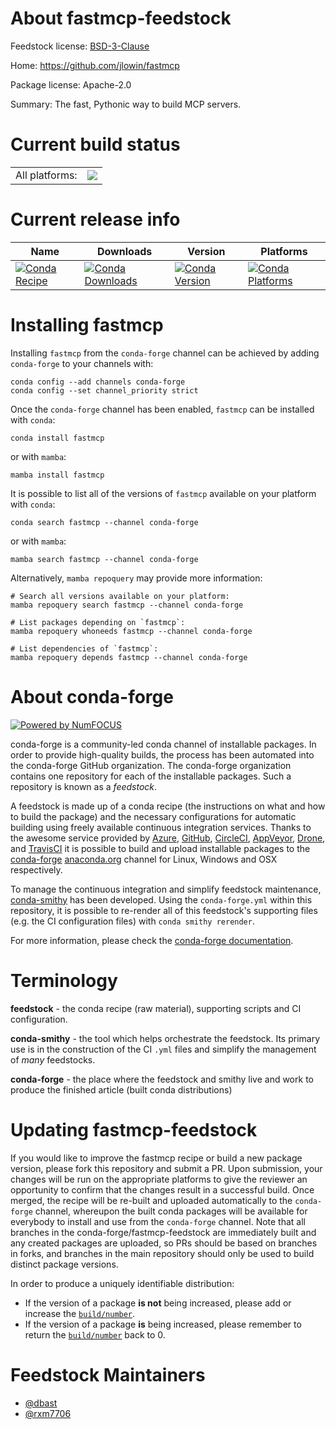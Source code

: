 About fastmcp-feedstock
=======================

Feedstock license: [BSD-3-Clause](https://github.com/conda-forge/fastmcp-feedstock/blob/main/LICENSE.txt)

Home: https://github.com/jlowin/fastmcp

Package license: Apache-2.0

Summary: The fast, Pythonic way to build MCP servers.

Current build status
====================


<table><tr><td>All platforms:</td>
    <td>
      <a href="https://dev.azure.com/conda-forge/feedstock-builds/_build/latest?definitionId=26015&branchName=main">
        <img src="https://dev.azure.com/conda-forge/feedstock-builds/_apis/build/status/fastmcp-feedstock?branchName=main">
      </a>
    </td>
  </tr>
</table>

Current release info
====================

| Name | Downloads | Version | Platforms |
| --- | --- | --- | --- |
| [![Conda Recipe](https://img.shields.io/badge/recipe-fastmcp-green.svg)](https://anaconda.org/conda-forge/fastmcp) | [![Conda Downloads](https://img.shields.io/conda/dn/conda-forge/fastmcp.svg)](https://anaconda.org/conda-forge/fastmcp) | [![Conda Version](https://img.shields.io/conda/vn/conda-forge/fastmcp.svg)](https://anaconda.org/conda-forge/fastmcp) | [![Conda Platforms](https://img.shields.io/conda/pn/conda-forge/fastmcp.svg)](https://anaconda.org/conda-forge/fastmcp) |

Installing fastmcp
==================

Installing `fastmcp` from the `conda-forge` channel can be achieved by adding `conda-forge` to your channels with:

```
conda config --add channels conda-forge
conda config --set channel_priority strict
```

Once the `conda-forge` channel has been enabled, `fastmcp` can be installed with `conda`:

```
conda install fastmcp
```

or with `mamba`:

```
mamba install fastmcp
```

It is possible to list all of the versions of `fastmcp` available on your platform with `conda`:

```
conda search fastmcp --channel conda-forge
```

or with `mamba`:

```
mamba search fastmcp --channel conda-forge
```

Alternatively, `mamba repoquery` may provide more information:

```
# Search all versions available on your platform:
mamba repoquery search fastmcp --channel conda-forge

# List packages depending on `fastmcp`:
mamba repoquery whoneeds fastmcp --channel conda-forge

# List dependencies of `fastmcp`:
mamba repoquery depends fastmcp --channel conda-forge
```


About conda-forge
=================

[![Powered by
NumFOCUS](https://img.shields.io/badge/powered%20by-NumFOCUS-orange.svg?style=flat&colorA=E1523D&colorB=007D8A)](https://numfocus.org)

conda-forge is a community-led conda channel of installable packages.
In order to provide high-quality builds, the process has been automated into the
conda-forge GitHub organization. The conda-forge organization contains one repository
for each of the installable packages. Such a repository is known as a *feedstock*.

A feedstock is made up of a conda recipe (the instructions on what and how to build
the package) and the necessary configurations for automatic building using freely
available continuous integration services. Thanks to the awesome service provided by
[Azure](https://azure.microsoft.com/en-us/services/devops/), [GitHub](https://github.com/),
[CircleCI](https://circleci.com/), [AppVeyor](https://www.appveyor.com/),
[Drone](https://cloud.drone.io/welcome), and [TravisCI](https://travis-ci.com/)
it is possible to build and upload installable packages to the
[conda-forge](https://anaconda.org/conda-forge) [anaconda.org](https://anaconda.org/)
channel for Linux, Windows and OSX respectively.

To manage the continuous integration and simplify feedstock maintenance,
[conda-smithy](https://github.com/conda-forge/conda-smithy) has been developed.
Using the ``conda-forge.yml`` within this repository, it is possible to re-render all of
this feedstock's supporting files (e.g. the CI configuration files) with ``conda smithy rerender``.

For more information, please check the [conda-forge documentation](https://conda-forge.org/docs/).

Terminology
===========

**feedstock** - the conda recipe (raw material), supporting scripts and CI configuration.

**conda-smithy** - the tool which helps orchestrate the feedstock.
                   Its primary use is in the construction of the CI ``.yml`` files
                   and simplify the management of *many* feedstocks.

**conda-forge** - the place where the feedstock and smithy live and work to
                  produce the finished article (built conda distributions)


Updating fastmcp-feedstock
==========================

If you would like to improve the fastmcp recipe or build a new
package version, please fork this repository and submit a PR. Upon submission,
your changes will be run on the appropriate platforms to give the reviewer an
opportunity to confirm that the changes result in a successful build. Once
merged, the recipe will be re-built and uploaded automatically to the
`conda-forge` channel, whereupon the built conda packages will be available for
everybody to install and use from the `conda-forge` channel.
Note that all branches in the conda-forge/fastmcp-feedstock are
immediately built and any created packages are uploaded, so PRs should be based
on branches in forks, and branches in the main repository should only be used to
build distinct package versions.

In order to produce a uniquely identifiable distribution:
 * If the version of a package **is not** being increased, please add or increase
   the [``build/number``](https://docs.conda.io/projects/conda-build/en/latest/resources/define-metadata.html#build-number-and-string).
 * If the version of a package **is** being increased, please remember to return
   the [``build/number``](https://docs.conda.io/projects/conda-build/en/latest/resources/define-metadata.html#build-number-and-string)
   back to 0.

Feedstock Maintainers
=====================

* [@dbast](https://github.com/dbast/)
* [@rxm7706](https://github.com/rxm7706/)

